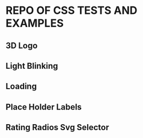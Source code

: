 # REPO OF CSS TESTS AND EXAMPLES

## 3D Logo

## Light Blinking

## Loading

## Place Holder Labels

## Rating Radios Svg Selector
